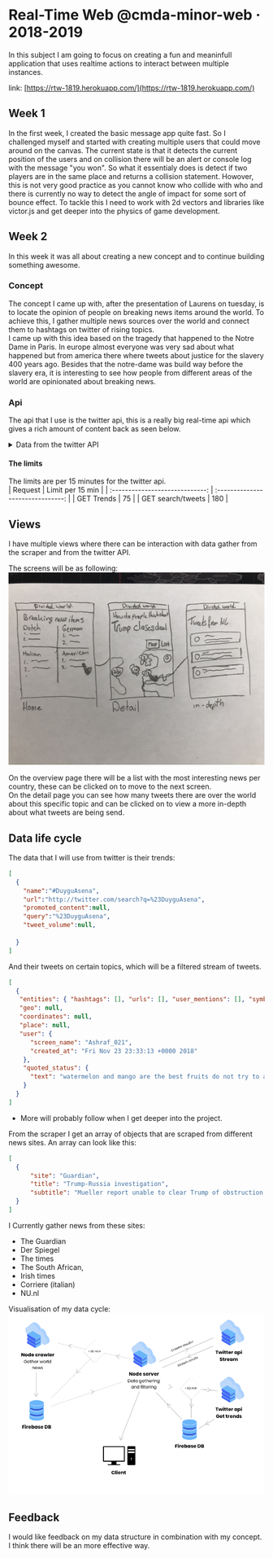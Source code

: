 # Real-Time Web @cmda-minor-web · 2018-2019

In this subject I am going to focus on creating a fun and meaninfull application that uses realtime actions to interact between multiple instances.

link: [https://rtw-1819.herokuapp.com/](https://rtw-1819.herokuapp.com/)

## Week 1

In the first week, I created the basic message app quite fast. So I challenged myself and started with creating multiple users that could move around on the canvas. The current state is that it detects the current position of the users and on collision
there will be an alert or console log with the message "you won". So what it essentialy does is detect if two players are in the same place and returns a collision statement. Howover, this is not very good practice as you cannot know who collide with who and there is currently no way to detect the angle of impact for some sort of bounce effect. To tackle this I need to work with 2d vectors and libraries like victor.js and get deeper into the physics of game development.

## Week 2
In this week it was all about creating a new concept and to continue building something awesome.

### Concept
The concept I came up with, after the presentation of Laurens on tuesday, is to locate the opinion of people on breaking news items around the world. To achieve this, I gather multiple news sources over the world and connect them to hashtags on twitter of rising topics.  
I came up with this idea based on the tragedy that happened to the Notre Dame in Paris. In europe almost everyone was very sad about what happened but from america there where tweets about justice for the slavery 400 years ago. Besides that the notre-dame was build way before the slavery era, it is interesting to see how people from different areas of the world are opinionated about breaking news.

### Api
The api that I use is the twitter api, this is a really big real-time api which gives a rich amount of content back as seen below.

<details>
  <summary>Data from the twitter API</summary>
```JSON
{ created_at: 'Fri Apr 19 09:25:21 +0000 2019',
  id: 1119170105601089500,
  id_str: '1119170105601089536',
  text: 'exactly .',
  source:
   '<a href="http://twitter.com/download/iphone" rel="nofollow">Twitter for iPhone</a>',
  truncated: false,
  in_reply_to_status_id: null,
  in_reply_to_status_id_str: null,
  in_reply_to_user_id: null,
  in_reply_to_user_id_str: null,
  in_reply_to_screen_name: null,
  user:
   { id: 1066112461550616600,
     id_str: '1066112461550616577',
     name: '␞',
     screen_name: 'S20Rahaf',
     location: '☄️',
     url: null,
     description: '"One day" OR "Day one". You decide! 👩🏽‍⚕️💉',
     translator_type: 'none',
     protected: false,
     verified: false,
     followers_count: 18,
     friends_count: 22,
     listed_count: 0,
     favourites_count: 160,
     statuses_count: 424,
     created_at: 'Fri Nov 23 23:33:13 +0000 2018',
     utc_offset: null,
     time_zone: null,
     geo_enabled: false,
     lang: 'en',
     contributors_enabled: false,
     is_translator: false,
     profile_background_color: 'F5F8FA',
     profile_background_image_url: '',
     profile_background_image_url_https: '',
     profile_background_tile: false,
     profile_link_color: '1DA1F2',
     profile_sidebar_border_color: 'C0DEED',
     profile_sidebar_fill_color: 'DDEEF6',
     profile_text_color: '333333',
     profile_use_background_image: true,
     profile_image_url:
      'http://pbs.twimg.com/profile_images/1119017008136433664/FmoA1AJx_normal.jpg',
     profile_image_url_https:
      'https://pbs.twimg.com/profile_images/1119017008136433664/FmoA1AJx_normal.jpg',
     profile_banner_url:
      'https://pbs.twimg.com/profile_banners/1066112461550616577/1555665429',
     default_profile: true,
     default_profile_image: false,
     following: null,
     follow_request_sent: null,
     notifications: null },
  geo: null,
  coordinates: null,
  place: null,
  contributors: null,
  quoted_status_id: 1116183768471982100,
  quoted_status_id_str: '1116183768471982080',
  quoted_status:
   { created_at: 'Thu Apr 11 03:38:42 +0000 2019',
     id: 1116183768471982100,
     id_str: '1116183768471982080',
     text:
      'watermelon and mango are the best fruits do not try to argue with me i know im winning https://t.co/ujSDfUtmRC',
     display_text_range: [ 0, 86 ],
     source:
      '<a href="http://twitter.com/download/android" rel="nofollow">Twitter for Android</a>',
     truncated: false,
     in_reply_to_status_id: null,
     in_reply_to_status_id_str: null,
     in_reply_to_user_id: null,
     in_reply_to_user_id_str: null,
     in_reply_to_screen_name: null,
     user:
      { id: 859343362754609200,
        id_str: '859343362754609153',
        name: '🍒 janna vasquez 🍒',
        screen_name: 'notjanna_',
        location: 'oceans',
        url: 'https://instagram.com/notjanna_',
        description: 'pretty colorful rainbow',
        translator_type: 'none',
        protected: false,
        verified: false,
        followers_count: 1055,
        friends_count: 784,
        listed_count: 2,
        favourites_count: 18617,
        statuses_count: 15879,
        created_at: 'Tue May 02 09:46:38 +0000 2017',
        utc_offset: null,
        time_zone: null,
        geo_enabled: true,
        lang: 'en',
        contributors_enabled: false,
        is_translator: false,
        profile_background_color: 'F5F8FA',
        profile_background_image_url: '',
        profile_background_image_url_https: '',
        profile_background_tile: false,
        profile_link_color: '1DA1F2',
        profile_sidebar_border_color: 'C0DEED',
        profile_sidebar_fill_color: 'DDEEF6',
        profile_text_color: '333333',
        profile_use_background_image: true,
        profile_image_url:
         'http://pbs.twimg.com/profile_images/1115867502167371778/gj9Kyipv_normal.jpg',
        profile_image_url_https:
         'https://pbs.twimg.com/profile_images/1115867502167371778/gj9Kyipv_normal.jpg',
        profile_banner_url:
         'https://pbs.twimg.com/profile_banners/859343362754609153/1554129957',
        default_profile: true,
        default_profile_image: false,
        following: null,
        follow_request_sent: null,
        notifications: null },
     geo: null,
     coordinates: null,
     place: null,
     contributors: null,
     quoted_status_id: 1115323616571351000,
     quoted_status_id_str: '1115323616571351040',
     is_quote_status: true,
     quote_count: 1870,
     reply_count: 121,
     retweet_count: 43073,
     favorite_count: 75810,
     entities:
      { hashtags: [], urls: [Array], user_mentions: [], symbols: [] },
     favorited: false,
     retweeted: false,
     possibly_sensitive: false,
     filter_level: 'low',
     lang: 'en' },
  quoted_status_permalink:
   { url: 'https://t.co/HTSfJlpf3K',
     expanded: 'https://twitter.com/notjanna_/status/1116183768471982080',
     display: 'twitter.com/notjanna_/stat…' },
  is_quote_status: true,
  quote_count: 0,
  reply_count: 0,
  retweet_count: 0,
  favorite_count: 0,
  entities: { hashtags: [], urls: [], user_mentions: [], symbols: [] },
  favorited: false,
  retweeted: false,
  filter_level: 'low',
  lang: 'en',
  timestamp_ms: '1555665921007' }
  ```

  </details>

  #### The limits
  The limits are per 15 minutes for the twitter api.  
  |             Request             |         Limit per 15 min          |
  | :-----------------------------: | :-------------------------------: |
  |           GET Trends            |                 75                |
  |           GET search/tweets     |                 180               |

  
  ## Views
  I have multiple views where there can be interaction with data gather from the scraper and from the twitter API.

  The screens will be as following:
  ![Screens](gh-images/screens.JPG)

  On the overview page there will be a list with the most interesting news per country, these can be clicked on to move to the next screen.  
  On the detail page you can see how many tweets there are over the world about this specific topic and can be clicked on to view a more in-depth about what tweets are being send.

  ## Data life cycle
  The data that I will use from twitter is their trends:
  ```JSON
  [
    {
      "name":"#DuyguAsena",
      "url":"http://twitter.com/search?q=%23DuyguAsena",
      "promoted_content":null,
      "query":"%23DuyguAsena",
      "tweet_volume":null,
      
    }
  ]
  ```

  And their tweets on certain topics, which will be a filtered stream of tweets.

  ```JSON
  [
    {
     "entities": { "hashtags": [], "urls": [], "user_mentions": [], "symbols": [] },
     "geo": null,
     "coordinates": null,
     "place": null,
     "user": {
        "screen_name": "Ashraf_021",
        "created_at": "Fri Nov 23 23:33:13 +0000 2018"
      },
      "quoted_status": {
        "text": "watermelon and mango are the best fruits do not try to argue with me i know im winning https://t.co/ujSDfUtmRC'"
      }
    }
  ]
  ```

  * More will probably follow when I get deeper into the project.


  From the scraper I get an array of objects that are scraped from different news sites. An array can look like this:
  ```JSON
  [
    {
        "site": "Guardian",
        "title": "Trump-Russia investigation",
        "subtitle": "Mueller report unable to clear Trump of obstruction of justice"
    }
  ]
```

  I Currently gather news from these sites:
  - The Guardian
  - Der Spiegel
  - The times
  - The South African, 
  - Irish times
  - Corriere (italian)
  - NU.nl


  Visualisation of my data cycle:
![data cycle](gh-images/data-cycle.jpg)

  ## Feedback

  I would like feedback on my data structure in combination with my concept. I think there will be an more effective way.